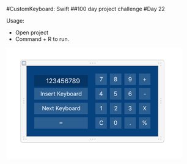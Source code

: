 #CustomKeyboard: Swift
##100 day project challenge
#Day 22

Usage:
- Open project
- Command + R to run.

![screenshot](https://github.com/kennybatista/customKeyboard/blob/master/screenshot.png)
